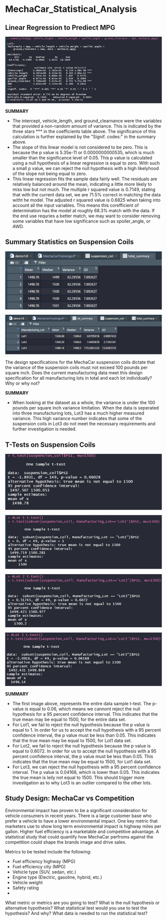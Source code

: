 # MechaCar_Statistical_Analysis

## Linear Regression to Prediect MPG
![regression_summary](/Challenge/Images/dev1_regression_sum.png)

**SUMMARY**
* The intercept, vehicle_length, and ground_clearnance were the variables that provided a non-random amount of variance. This is indicated by the three stars *** in the coefficients table above. The significance of this calculation is further explained by the "Signif. codes:" in the summary above.
* The slope of this linear model is not considered to be zero. This is because the p value is 5.35e-11 or 0.0000000000535, which is much smaller than the significance level of 0.05. This p value is calculated using a null hypothesis of a linear regression is equal to zero. With such a small p value, we can reject the null hypothesis with a high likelyhood of the slope not being equal to zero.
* This linear regression fits the sample data fairly well. The residuals are relatively balanced around the mean, indicating a little more likely to miss low but not much. The multiple r squared value is 0.7149, stating that with the current data set, we are 71.5% correct in matching the data witht he model. The adjusted r squared value is 0.6825 when taking into account all the input variables. This means this corefficient of determination has the model at roughly 68.3% match with the data. If the end use requries a better match, we may want to consider removing some variables that have low significance such as spoiler_angle, or AWD.  

## Summary Statistics on Suspension Coils
![total_summary](/Challenge/Images/total_summary_df.png)

![lot_summary](/Challenge/Images/lot_summary_df.png)

The design specifications for the MechaCar suspension coils dictate that the variance of the suspension coils must not exceed 100 pounds per square inch. Does the current manufacturing data meet this design specification for all manufacturing lots in total and each lot individually? Why or why not?

**SUMMARY**
* When looking at the dataset as a whole, the variance is under the 100 pounds per square inch variance limitation. When the data is seperated into three manufacturing lots, Lot3 has a much higher measured variance. This high variance number indicates that some of the suspension coils in Lot3 do not meet the necessary requirements and further investigation is needed.

## T-Tests on Suspension Coils
![ttest_all](/Challenge/Images/ttest_all.png)

![ttest_lot1](/Challenge/Images/ttest_lot1.png)

![ttest_lot2](/Challenge/Images/ttest_lot2.png)

![ttest_lot3](/Challenge/Images/ttest_lot3.png)

**SUMMARY**
* The first image above, represents the entire data sample t-test. The p-value is equal to 0.06, which means we cannont reject the null hypothesis for a 95 percent confidence interval. This indicates that the true mean may be equal to 1500, for the entire data set.
* For Lot1, we fail to reject the null hypothesis because the p value is equal to 1. In order for us to accept the null hypothesis with a 95 percent confidence interval, the p value must be less than 0.05. This indicates that the true mean may be equal to 1500, for Lot1 data set.
* For Lot2, we fail to reject the null hypothesis because the p value is equal to 0.6072. In order for us to accept the null hypothesis with a 95 percent confidence interval, the p value must be less than 0.05. This indicates that the true mean may be equal to 1500, for Lot1 data set.
* For Lot3, we can reject the null hypothesis with a 95 percent confidence interval. The p value is 0.04168, which is lower than 0.05. This indicates the true mean is leily not equal to 1500. This should trigger more investigation as to why Lot3 is an outlier compared to the other lots.

## Study Design: MechaCar vs Competition

Environmental impact has proven to be a significant consideration for vehicle consumers in recent years. There is a large customer base who prefer a vehicle to have a lower environmental impact. One key metric that marketers use to show long term environmental impact is highway miles per gallon. Higher fuel efficiency is a marketable and competitive advantage. A statistical study that could quantify how MechaCar perfroms against the competition could shape the brands image and drive sales. 

Metrics to be tested include the following:
* Fuel efficiency highway (MPG) 
* Fuel efficiency city (MPG)
* Vehicle type (SUV, sedan, etc.) 
* Engine type (Electric, gasoline, hybrid, etc.)
* Vehicle weight
* Safety rating
* 
What metric or metrics are you going to test?
What is the null hypothesis or alternative hypothesis?
What statistical test would you use to test the hypothesis? And why?
What data is needed to run the statistical test?

